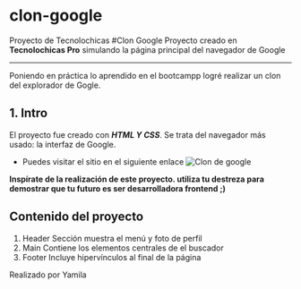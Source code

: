 # clon-google
Proyecto de Tecnolochicas
#Clon Google
Proyecto creado en **Tecnolochicas Pro** simulando la página principal del navegador de Google
******
Poniendo en práctica lo aprendido en el bootcampp logré realizar un clon del explorador de Gogle.
## 1. Intro
El proyecto fue creado con ***HTML Y CSS***. Se trata del navegador más usado: la interfaz de Google.
* Puedes visitar el sitio en el siguiente enlace
![Clon de google](https://www.linuxadictos.com/wp-content/uploads/Google-en-Firefox.png)

**Inspírate de la realización de este proyecto. utiliza tu destreza para demostrar que tu futuro es ser desarrolladora frontend ;)**
## Contenido del proyecto 
1. Header
Sección muestra el menú y foto de perfil
2. Main
Contiene los elementos centrales de el buscador
3. Footer
Incluye hipervínculos al final de la página

Realizado por Yamila
